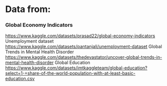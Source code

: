 # Data from:
### Global Economy Indicators
https://www.kaggle.com/datasets/prasad22/global-economy-indicators
Unemployment dataset
https://www.kaggle.com/datasets/pantanjali/unemployment-dataset
Global Trends in Mental Health Disorder
https://www.kaggle.com/datasets/thedevastator/uncover-global-trends-in-mental-health-disorder
Global Education
https://www.kaggle.com/datasets/imtkaggleteam/global-education?select=1-+share-of-the-world-population-with-at-least-basic-education.csv
